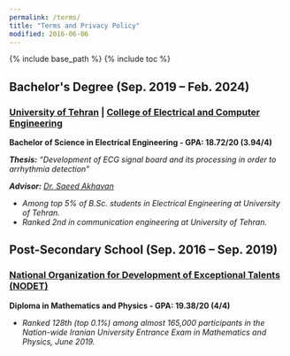 ```yaml
---
permalink: /terms/
title: "Terms and Privacy Policy"
modified: 2016-06-06
---
```


{% include base_path %}
{% include toc %}



## Bachelor's Degree (Sep. 2019 – Feb. 2024)

### **[University of Tehran](https://ut.ac.ir/en) | [College of Electrical and Computer Engineering](https://ece.ut.ac.ir/en/ece)**

**Bachelor of Science in Electrical Engineering - GPA: 18.72/20 (3.94/4)**

***Thesis:*** *“Development of ECG signal board and its processing in order to arrhythmia detection”*

***Advisor:*** *[Dr. Saeed Akhavan](https://scholar.google.com/citations?user=nuLXGJUAAAAJ&hl=en.html)*

* *Among top 5% of B.Sc. students in Electrical Engineering at University of Tehran.*
* *Ranked 2nd in communication engineering at University of Tehran.*

## Post-Secondary School (Sep. 2016 – Sep. 2019)

### [**National Organization for Development of Exceptional Talents (NODET)**](https://en.wikipedia.org/wiki/National_Organization_for_Development_of_Exceptional_Talents)

**Diploma in Mathematics and Physics - GPA: 19.38/20 (4/4)**

* *Ranked 128th (top 0.1%) among almost 165,000 participants in the Nation-wide Iranian University Entrance Exam in Mathematics and Physics, June 2019.*
